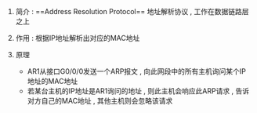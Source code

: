 1. 简介 :  ==Address Resolution Protocol== 地址解析协议 , 工作在数据链路层之上

2. 作用 : 根据IP地址解析出对应的MAC地址

3. 原理 
	- AR1从接口G0/0/0发送一个ARP报文 , 向此网段中的所有主机询问某个IP地址的MAC地址
	- 若某台主机的IP地址是AR1询问的地址 , 则此主机会响应此ARP请求 , 告诉对方自己的MAC地址 , 其他主机则会忽略该请求
